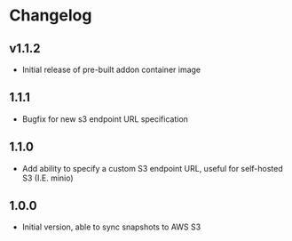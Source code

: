 # Changelog

## v1.1.2
- Initial release of pre-built addon container image

## 1.1.1
- Bugfix for new s3 endpoint URL specification

## 1.1.0
- Add ability to specify a custom S3 endpoint URL, useful for self-hosted S3 (I.E. minio)

## 1.0.0
- Initial version, able to sync snapshots to AWS S3
